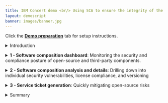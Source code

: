 ```yaml
---
title: IBM Concert demo <br/> Using SCA to ensure the integrity of the software supply chain <br/> <small> <i> Live demo for Tech Sales </i> </small>
layout: demoscript
banner: images/banner.jpg
---
```


<span id="top"></span>

Click the [**Demo preparation**](demo-preparation) tab for setup instructions.

<details markdown="1">

<summary>Introduction</summary>

Today, we'll explore how IBM Concert empowers both Security teams and DevOps engineers to accelerate Software Composition Analysis (SCA) and manage the risks associated with open-source and third-party libraries. We’ll see how Concert seamlessly integrates SCA into the application lifecycle, ensuring continuous visibility and proactive management of vulnerabilities and license risks throughout development and deployment.

By continuously assessing open-source components, Concert identifies outdated or vulnerable libraries and provides prioritized recommendations to address these issues. Additionally, Concert automates the detection of license violations, malicious maintainers and other security risks, simplifying the process of securing applications while reducing the burden on both security and DevOps teams.

Let’s get started.

<br/>

</details>

<p/>

<details markdown="1">

<summary><strong>1 - Software composition dashboard</strong>: Monitoring the security and compliance posture of open-source and third-party components.</summary>

<br/>

| **1.1** | **Uncover the open-source vulnerability landscape** |
| :--- | :--- |
| **Narration** | Meet the DevOps and security teams at Horizon Tech, who manage applications hosted across various environments. As the application portfolio has grown to include numerous open-source and third-party libraries spread across multiple servers and cloud providers, the increased complexity has made tracking security and license risks more challenging, demanding additional resources and heightening the risk of vulnerabilities and compliance violations. IBM Concert helps these teams manage Software Composition Analysis (SCA) more effectively by providing real-time visibility into open-source risks across all environments, automated scanning for vulnerabilities and license issues, prioritized recommendations to address security risks quickly, and simplified evidence gathering, making it easier to demonstrate compliance. |
| **Action** &nbsp; 1.1.1 | Show the **Home** page, which you opened during demo preparation. Select the **Software composition** dimension. <br/> <img src="images/1-1-1.png" width="800" /> |
| **Narration** | As Horizon Tech gears up to launch a new product, the security and DevOps teams must ensure all applications, especially those using open-source components, meet regulatory and security standards. By integrating Software Composition Analysis (SCA) into their workflow, IBM Concert streamlines vulnerability detection and license risk assessment. It automatically prioritizes risks, enabling swift remediation. <br/><br/> When teams log into IBM Concert, they get an instant, real-time view of the organization's open-source risk landscape across all environments. Concert flags 9 versions (2%) of open-source and third-party components with known vulnerabilities, 108 versions (27%) with back-level risks, and 1 version with support risks, allowing teams to quickly focus on critical issues. This targeted approach accelerates remediation, ensures compliance, and strengthens application security, all while enabling teams to prioritize and address risks efficiently, ensuring a smooth product launch.|
| **Action** &nbsp; 1.1.2 | Scroll down the home page to show the **Least reliable package versions** and **Most used licenses** graphs. <br/> <img src="images/1-1-2.png" width="800" /> |
| **Narration** | In addition to identifying critical risks, IBM Concert provides further insights into the reliability and licensing of package versions. <br/><br/>The 'Least reliable package versions" chart highlights components with low reliability scores, such as gensync v1.0.0 and deepmerge v4.3.1, helping teams prioritize their updates to improve system stability. <br/><br/>The 'Most used licenses' chart reveals that MIT License is the most commonly used license, followed by Apache 2.0 and GPL v3, ensuring that teams maintain compliance with widely accepted open-source licenses, mitigating potential legal risks while integrating third-party components. |
| **Action** &nbsp; 1.1.3 | Scroll down the home page to show the **Lastest recommendations** table. <br/> <img src="images/1-1-3.png" width="800" /> |
| **Narration** | Immediately below, IBM Concert provides a detailed table of the latest recommendations, offering clear, actionable insights for addressing risks. The table lists packages like async v3.2.4 and axios v1.6.0, indicating risks such as Back-level and Vulnerability, along with the recommended action to Upgrade package. This allows teams to prioritize updates, focusing on both security vulnerabilities and outdated components to ensure the stability and security of their software. Each recommendation is generated based on multiple SBOM (Software Bill of Materials) sources, with the last update timestamp clearly provided to guide teams on immediate next steps.|


**[Go to top](#top)**

<br/><br/>

</details>

<p/>

<details markdown="1">

<summary><strong>2 - Software composition analysis and details</strong>: Drilling down into individual security vulnerabilities, license compliance, and versioning </summary>

<br/>

| **2.1** | **Examine recommendations in the Dimension view** |
| :--- | :--- |
| **Action** &nbsp; 2.1.1 | Click **Dimensions** and then **Software composition**. <br/> <img src="images/2-1-1.png" width="800" /> <br/><br/> The **Software composition** detail view will appear: <br/> <img src="images/2-1-2.png" width="800" /> |
| **Narration** | The Software Composition detail view in IBM Concert offers a clear summary of the 393 total packages and associated risks, including the 118 flagged packages mentioned earlier.<br/><br/> This view builds on previous discussions of key components like axios v1.6.0 and body-parser v1.19.2, emphasizing the need for immediate updates. It provides teams with a streamlined overview to prioritize remediation efforts and maintain application security without repeating details. Upcoming sections will further explore critical risks and actions.|
| **Action** &nbsp; 2.1.3 | Expand the sections for **axios v1.6.0** and **body-parser v1.19.2** to see the additional details. <br/> <img src="images/2-1-3.png" width="800" /> |
| **Narration** | Detailed insights into axios v1.6.0 and body-parser v1.19.2 are provided, both flagged with critical Vulnerability risks. Clear upgrade actions to secure versions, such as upgrading axios to v1.7.7 and body-parser to v1.20.3, ensure the team can swiftly address these security gaps. <br/><br/>The visual cues make it easy to spot high-priority risks, streamlining the remediation process. This direct, actionable guidance empowers teams to quickly resolve vulnerabilities, saving time and maintaining robust security across applications.|

<br/>

| **2.2** | **Examine packages lineage in the Dimension view** |
| :--- | :--- |
| **Action** &nbsp; 2.2.1 | Click the **Packages** tab. <br/> <img src="images/2-2-1.png" width="800" /> |
| **Narration** | As the team prepares for the application launch, attention turns to the 225 packages flagged as Behind recommended, such as ansi-regex and ansi-styles, which may introduce security risks. With Concert’s ability to surface key insights like version status and reliability scores, the team can prioritize which components need immediate attention.<br/><br/> Concert provides the crucial visibility needed to assess and act on these insights, guiding the team to focus on high-risk areas. By identifying outdated dependencies, it allows teams to make informed decisions, ensuring the application remains secure and ready for release.|
| **Action** &nbsp; 2.2.2 | Click **ansi-styles** (version 5.2.0). <br/> <img src="images/2-2-2.png" width="800" /> <br/><br/> The following pop-up window will appear: <br/> <img src="images/2-2-3.png" width="800" /> |
| **Narration** | With a reliability score of 4.34/10, ansi-styles v5.2.0 shows a mix of strengths and areas for improvement. While it scores high in critical categories like Binary-Artifacts, Dangerous-Workflow, License, and Vulnerabilities, securing perfect 10s in these areas, it falls short in development practices like Branch-Protection and Code-Review. These gaps lower the overall score and highlight the need for better development safeguards. The recommendation is clear: by addressing these weaknesses, the package can become more robust and secure for production use. <br/><br/> Diving deeper into the reliability score, the gaps in development practices become more apparent. The lack of branch protection, with a score of 0/10, means risky, unreviewed changes could be merged, while the minimal code review process, scoring just 3/10, leaves room for undetected issues. Additionally, dependencies aren’t pinned to specific versions, adding further risk of introducing unexpected or breaking changes. By focusing on strengthening these areas, the team can significantly enhance the package’s overall reliability, ensuring it’s better prepared for production while building on its existing security strengths.|
| **Action** &nbsp; 2.2.4 | Click **Impact view** at the top of the window.  <br/> <img src="images/2-2-4.png" width="800" /> |
| **Narration** | Clicking the Impact view for ansi-styles v5.2.0 reveals how the package is connected across the codebase. This visualization shows two source repositories—encoreapp and allegroapp-analytics—that rely on ansi-styles, providing a clear view of where the package is being used. <br/><br/> By mapping these dependencies, the team gains insights into how potential issues with this package could impact different parts of the application. This allows for more informed decisions when evaluating risks and planning updates, ensuring that any changes to the package are thoroughly considered across all affected repositories. <br/><br/> With the package's impact across repositories clear, the next step is to ensure those connections aren’t affected by underlying risks. The team transitions from mapping dependencies in the Impact View to addressing flagged issues by exploring the Recommendations View. Here, actionable insights surface — whether it’s upgrading ansi-styles or resolving vulnerabilities in other key packages. This shift from insight to action allows the team to not just understand where a package fits into the broader codebase but also make targeted improvements, safeguarding the entire application ecosystem. |


<br/>

**[Go to top](#top)**

<br/><br/>

</details>

<p/>

<details markdown="1">

<summary><strong>3 - Service ticket generation</strong>: Quickly mitigating open-source risks</summary>

<br/>

| **3.1** | **Implementing suggested actions** |
| :--- | :--- |
| **Narration** | With the flagged issues identified, the team moves on to implementing the suggested actions. This phase involves addressing specific vulnerabilities, updating outdated packages, and improving security practices based on the insights provided in the Recommendations View. By following these steps, the team ensures that critical packages like ansi-styles are not only secure but also aligned with best practices, reinforcing the overall health of the codebase. |
| **Action** &nbsp; 3.1.1 | Click the **Recommendations** tab. <br/> <img src="images/3-1-1.png" width="800" /> |
| **Narration** | Now, with the actionable insights in view, the team moves forward by clicking on the recommendations for async v3.2.4 and axios v1.6.0. These flagged packages are crucial to the application’s data handling and HTTP requests, so it's vital to assess their impact. <br/><br/> By selecting these recommendations, the team can see exactly which applications—like encoreapp and allegroapp-analytics—are affected. This allows them to focus their remediation efforts on specific applications, ensuring that security vulnerabilities and outdated versions are addressed where they matter most.|
| **Action** &nbsp; 3.1.2 | Click **axios v1.6.0** <br/> <img src="images/3-1-2.png" width="800" /> <br/><br/> The detailed view of **axios v1.6.0** will appear: <br/> <img src="images/3-1-3.png" width="800" /> |
| **Narration** | The team is presented with more details on the impact of the vulnerability. It clearly shows that both encoreapp and allegroapp-analytics are using this version of axios.<br/><br/> The next step involves opening tickets for each affected application, allowing the team to track the resolution process. These tickets will ensure the upgrade to axios v1.7.7 is properly managed, reducing the vulnerability risks across the connected repositories and ensuring the applications remain secure and up-to-date.|

<br/>

| **3.2** | **Opening a service ticket** |
| :--- | :--- |
| **Action** &nbsp; 3.2.1 | Click **Open ticket +** for the encoreapp <br/> <img src="images/3-2-1.png" width="800" /> <br/><br/> The **Open a ticket** pop-up window will appear: <br/> <img src="images/3-2-2.png" width="800" /> |
| **Narration** | After identifying the affected applications, the team proceeds to open a ticket to address the vulnerability in axios v1.6.0.<br/><br/>  Here, IBM Concert automatically generates the relevant details for the ticket, including the recommendation to upgrade to axios v1.7.7, the justification based on the identified vulnerability, and the associated SBOM information for encoreapp. <br/><br/> The team selects the appropriate ticketing system—whether GitHub, Jira, ServiceNow, or Salesforce—and assigns it to the responsible team members. This step ensures the necessary actions are tracked and resolved efficiently. |
| **Action** &nbsp; 3.2.3 | Click **Open** to proceed with the ticket opening. <br/> <img src="images/3-2-3.png" width="800" /> |

**[Go to top](#top)**

<br/><br/>

</details>

<p/>

<details markdown="1">

<summary>Summary</summary>

We’ve demonstrated how Concert supports teams in managing Software Composition Analysis (SCA), identifying vulnerable and outdated third-party dependencies, and streamlining remediation. Previously, teams faced challenges with manual dependency tracking and fragmented tools, making it difficult to assess the security and stability of open-source components.

Concert unifies data across dependencies, providing visibility into packages' reliability and risks. By prioritizing vulnerabilities and outdated components, it offers clear recommendations and simplifies ticket creation, allowing teams to proactively address risks and improve the overall security posture of their software supply chain.

**[Go to top](#top)**

<br/><br/>

</details>